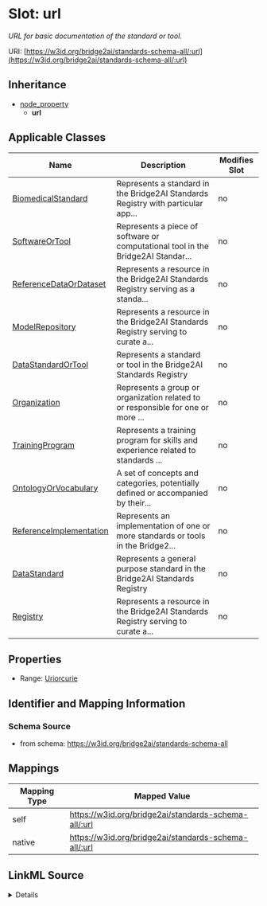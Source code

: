 

# Slot: url


_URL for basic documentation of the standard or tool._





URI: [https://w3id.org/bridge2ai/standards-schema-all/:url](https://w3id.org/bridge2ai/standards-schema-all/:url)




## Inheritance

* [node_property](node_property.md)
    * **url**






## Applicable Classes

| Name | Description | Modifies Slot |
| --- | --- | --- |
| [BiomedicalStandard](BiomedicalStandard.md) | Represents a standard in the Bridge2AI Standards Registry with particular app... |  no  |
| [SoftwareOrTool](SoftwareOrTool.md) | Represents a piece of software or computational tool in the Bridge2AI Standar... |  no  |
| [ReferenceDataOrDataset](ReferenceDataOrDataset.md) | Represents a resource in the Bridge2AI Standards Registry serving as a standa... |  no  |
| [ModelRepository](ModelRepository.md) | Represents a resource in the Bridge2AI Standards Registry serving to curate a... |  no  |
| [DataStandardOrTool](DataStandardOrTool.md) | Represents a standard or tool in the Bridge2AI Standards Registry |  no  |
| [Organization](Organization.md) | Represents a group or organization related to or responsible for one or more ... |  no  |
| [TrainingProgram](TrainingProgram.md) | Represents a training program for skills and experience related to standards ... |  no  |
| [OntologyOrVocabulary](OntologyOrVocabulary.md) | A set of concepts and categories, potentially defined or accompanied by their... |  no  |
| [ReferenceImplementation](ReferenceImplementation.md) | Represents an implementation of one or more standards or tools in the Bridge2... |  no  |
| [DataStandard](DataStandard.md) | Represents a general purpose standard in the Bridge2AI Standards Registry |  no  |
| [Registry](Registry.md) | Represents a resource in the Bridge2AI Standards Registry serving to curate a... |  no  |







## Properties

* Range: [Uriorcurie](Uriorcurie.md)





## Identifier and Mapping Information







### Schema Source


* from schema: https://w3id.org/bridge2ai/standards-schema-all




## Mappings

| Mapping Type | Mapped Value |
| ---  | ---  |
| self | https://w3id.org/bridge2ai/standards-schema-all/:url |
| native | https://w3id.org/bridge2ai/standards-schema-all/:url |




## LinkML Source

<details>
```yaml
name: url
description: URL for basic documentation of the standard or tool.
from_schema: https://w3id.org/bridge2ai/standards-schema-all
rank: 1000
is_a: node_property
domain: NamedThing
alias: url
domain_of:
- DataStandardOrTool
- Organization
range: uriorcurie

```
</details>